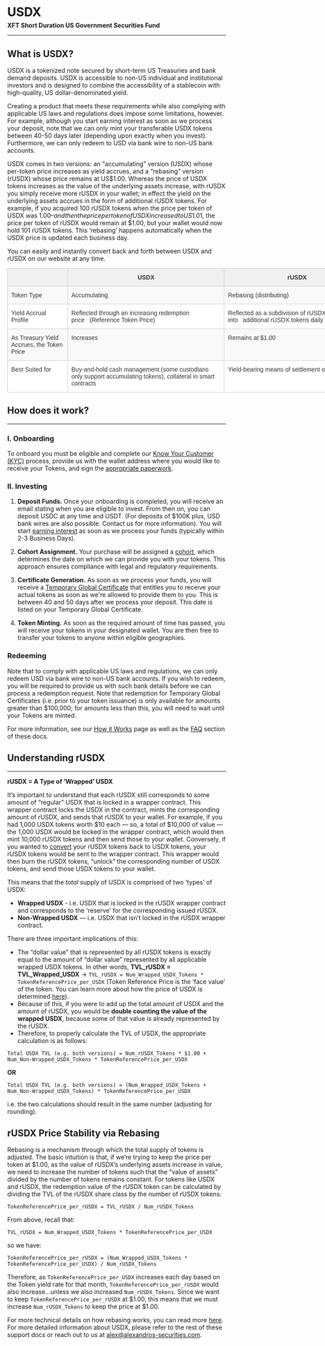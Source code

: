 <h1 style="margin-bottom: 0px;">USDX</h1>
<p style="margin-top: 5px;">
  <strong>XFT Short Duration US Government Securities Fund</strong>
</p>

---

## What is USDX?

USDX is a tokenized note secured by short-term US Treasuries and bank demand deposits. USDX is accessible to non-US individual and institutional investors and is designed to combine the accessibility of a stablecoin with high-quality, US dollar-denominated yield.

Creating a product that meets these requirements while also complying with applicable US laws and regulations does impose some limitations, however. For example, although you start earning interest as soon as we process your deposit, note that we can only mint your transferable USDX tokens between 40-50 days later (depending upon exactly when you invest). Furthermore, we can only redeem to USD via bank wire to non-US bank accounts.

USDX comes in two versions: an “accumulating” version (USDX) whose per-token price increases as yield accrues, and a “rebasing” version (rUSDX) whose price remains at US$1.00. Whereas the price of USDX tokens increases as the value of the underlying assets increase, with rUSDX you simply receive more rUSDX in your wallet; in effect the yield on the underlying assets accrues in the form of additional rUSDX tokens. For example, if you acquired 100 rUSDX tokens when the price per token of USDX was $1.00 – and then the price per token of USDX increased to US$1.01, the price per token of rUSDX would remain at $1.00, but your wallet would now hold 101 rUSDX tokens. This ‘rebasing’ happens automatically when the USDX price is updated each business day.

You can easily and instantly convert back and forth between USDX and rUSDX on our website at any time.

<table style="border-collapse:collapse; border-color:#ccc; border-spacing:0; table-layout: fixed; width: 836px; margin: 0 auto; display: block;" class="tg">
<colgroup><col style="width: 138.88889px"><col style="width: 360.88889px"><col style="width: 335.88889px"></colgroup>
<thead><tr><th style="background-color:#f0f0f0;border-color:#ccc;border-style:solid;border-width:1px;color:#333;font-family:Arial, sans-serif;font-size:14px;font-weight:normal;overflow:hidden;padding:12px 8px;text-align:left;vertical-align:top;word-break:normal"></th><th style="background-color:#f0f0f0;border-color:#ccc;border-style:solid;border-width:1px;color:#333;font-family:Arial, sans-serif;font-size:14px;font-weight:bold;overflow:hidden;padding:12px 8px;text-align:center;vertical-align:top;word-break:normal">USDX</th><th style="background-color:#f0f0f0;border-color:#ccc;border-style:solid;border-width:1px;color:#333;font-family:Arial, sans-serif;font-size:14px;font-weight:bold;overflow:hidden;padding:12px 8px;text-align:center;vertical-align:top;word-break:normal">rUSDX</th></tr></thead>
<tbody><tr><td style="background-color:#f9f9f9;border-color:#ccc;border-style:solid;border-width:1px;color:#333;font-family:Arial, sans-serif;font-size:14px;overflow:hidden;padding:12px 8px;text-align:left;vertical-align:top;word-break:normal">Token Type</td><td style="background-color:#f9f9f9;border-color:#ccc;border-style:solid;border-width:1px;color:#333;font-family:Arial, sans-serif;font-size:14px;overflow:hidden;padding:12px 8px;text-align:left;vertical-align:top;word-break:normal">Accumulating</td><td style="background-color:#f9f9f9;border-color:#ccc;border-style:solid;border-width:1px;color:#333;font-family:Arial, sans-serif;font-size:14px;overflow:hidden;padding:12px 8px;text-align:left;vertical-align:top;word-break:normal">Rebasing (distributing)</td></tr>
<tr><td style="background-color:#fff;border-color:#ccc;border-style:solid;border-width:1px;color:#333;font-family:Arial, sans-serif;font-size:14px;overflow:hidden;padding:12px 8px;text-align:left;vertical-align:top;word-break:normal">Yield Accrual Profile</td><td style="background-color:#fff;border-color:#ccc;border-style:solid;border-width:1px;color:#333;font-family:Arial, sans-serif;font-size:14px;overflow:hidden;padding:12px 8px;text-align:left;vertical-align:top;word-break:normal">Reflected through an increasing redemption price&nbsp;&nbsp;&nbsp;(Reference Token Price)</td><td style="background-color:#fff;border-color:#ccc;border-style:solid;border-width:1px;color:#333;font-family:Arial, sans-serif;font-size:14px;overflow:hidden;padding:12px 8px;text-align:left;vertical-align:top;word-break:normal">Reflected as a subdivision of rUSDX tokens into&nbsp;&nbsp;&nbsp;additional rUSDX tokens daily</td></tr>
<tr><td style="background-color:#f9f9f9;border-color:#ccc;border-style:solid;border-width:1px;color:#333;font-family:Arial, sans-serif;font-size:14px;overflow:hidden;padding:12px 8px;text-align:left;vertical-align:top;word-break:normal">As Treasury Yield Accrues, the Token Price</td><td style="background-color:#f9f9f9;border-color:#ccc;border-style:solid;border-width:1px;color:#333;font-family:Arial, sans-serif;font-size:14px;overflow:hidden;padding:12px 8px;text-align:left;vertical-align:top;word-break:normal">Increases</td><td style="background-color:#f9f9f9;border-color:#ccc;border-style:solid;border-width:1px;color:#333;font-family:Arial, sans-serif;font-size:14px;overflow:hidden;padding:12px 8px;text-align:left;vertical-align:top;word-break:normal">Remains at $1.00</td></tr>
<tr><td style="background-color:#fff;border-color:#ccc;border-style:solid;border-width:1px;color:#333;font-family:Arial, sans-serif;font-size:14px;overflow:hidden;padding:12px 8px;text-align:left;vertical-align:top;word-break:normal">Best Suited for</td><td style="background-color:#fff;border-color:#ccc;border-style:solid;border-width:1px;color:#333;font-family:Arial, sans-serif;font-size:14px;overflow:hidden;padding:12px 8px;text-align:left;vertical-align:top;word-break:normal">Buy-and-hold cash management (some custodians only support accumulating tokens), collateral in smart contracts</td><td style="background-color:#fff;border-color:#ccc;border-style:solid;border-width:1px;color:#333;font-family:Arial, sans-serif;font-size:14px;overflow:hidden;padding:12px 8px;text-align:left;vertical-align:top;word-break:normal">Yield-bearing means of settlement or exchange</td></tr></tbody></table>

## How does it work?

---

### I. Onboarding

To onboard you must be eligible and complete our [Know Your Customer (KYC)](link_to_kyc) process, provide us with the wallet address where you would like to receive your Tokens, and sign the [appropriate paperwork](link_to_paperwork).

### II. Investing

1. **Deposit Funds.** Once your onboarding is completed, you will receive an email stating when you are eligible to invest. From then on, you can deposit USDC at any time and USDT. (For deposits of $100K plus, USD bank wires are also possible. Contact us for more information). You will start [earning interest](link_to_interest_info) as soon as we process your funds (typically within 2-3 Business Days).

2. **Cohort Assignment.** Your purchase will be assigned a [cohort](link_to_cohort_info), which determines the date on which we can provide you with your tokens. This approach ensures compliance with legal and regulatory requirements.

3. **Certificate Generation.** As soon as we process your funds, you will receive a [Temporary Global Certificate](link_to_certificate_info) that entitles you to receive your actual tokens as soon as we're allowed to provide them to you. This is between 40 and 50 days after we process your deposit. This date is listed on your Temporary Global Certificate.

4. **Token Minting.** As soon as the required amount of time has passed, you will receive your tokens in your designated wallet. You are then free to transfer your tokens to anyone within eligible geographies.

### Redeeming

Note that to comply with applicable US laws and regulations, we can only redeem USD via bank wire to non-US bank accounts. If you wish to redeem, you will be required to provide us with such bank details before we can process a redemption request. Note that redemption for Temporary Global Certificates (i.e. prior to your token issuance) is only available for amounts greater than $100,000; for amounts less than this, you will need to wait until your Tokens are minted.

For more information, see our [How it Works](link_to_how_it_works) page as well as the [FAQ](link_to_faq) section of these docs.


## Understanding rUSDX

---

**rUSDX = A Type of ‘Wrapped’ USDX**

It’s important to understand that each rUSDX still corresponds to some amount of “regular” USDX that is locked in a wrapper contract. This wrapper contract locks the USDX in the contract, mints the corresponding amount of rUSDX, and sends that rUSDX to your wallet. For example, if you had 1,000 USDX tokens worth $10 each — so, a total of $10,000 of value — the 1,000 USDX would be locked in the wrapper contract, which would then mint 10,000 rUSDX tokens and then send those to your wallet. Conversely, if you wanted to [convert](link_to_conversion) your rUSDX tokens back to USDX tokens, your rUSDX tokens would be sent to the wrapper contract. This wrapper would then burn the rUSDX tokens, “unlock” the corresponding number of USDX tokens, and send those USDX tokens to your wallet.

This means that the *total* supply of USDX is comprised of two ‘types’ of USDX:

- **Wrapped USDX** - i.e. USDX that is locked in the rUSDX wrapper contract and corresponds to the ‘reserve’ for the corresponding issued rUSDX.
- **Non-Wrapped USDX** — i.e. USDX that isn’t locked in the rUSDX wrapper contract.

There are three important implications of this:

- The “dollar value” that is represented by all rUSDX tokens is exactly equal to the amount of “dollar value” represented by all applicable wrapped USDX tokens. In other words, **TVL_rUSDX = TVL_Wrapped_USDX** → `TVL_rUSDX = Num_Wrapped_USDX_Tokens * TokenReferencePrice_per_USDX` (Token Reference Price is the ‘face value’ of the token. You can learn more about how the price of USDX is determined [here](link_to_price_determination)).
- Because of this, if you were to add up the total amount of USDX and the amount of rUSDX, you would be **double counting the value of the wrapped USDX**, because some of that value is already represented by the rUSDX.
- Therefore, to properly calculate the TVL of USDX, the appropriate calculation is as follows:

`Total USDX TVL (e.g. both versions) = Num_rUSDX_Tokens * $1.00 + Num_Non-Wrapped_USDX_Tokens * TokenReferencePrice_per_USDX`

**OR**

`Total USDX TVL (e.g. both versions) = (Num_Wrapped_USDX_Tokens + Num_Non-Wrapped_USDX_Tokens) * TokenReferencePrice_per_USDX`

i.e. the two calculations should result in the same number (adjusting for rounding).

## rUSDX Price Stability via Rebasing

Rebasing is a mechanism through which the total supply of tokens is adjusted. The basic intuition is that, if we’re trying to keep the price per token at $1.00, as the value of rUSDX’s underlying assets increase in value, we need to increase the number of tokens such that the “value of assets” divided by the number of tokens remains constant. For tokens like USDX and rUSDX, the redemption value of the rUSDX token can be calculated by dividing the TVL of the rUSDX share class by the number of rUSDX tokens:

`TokenReferencePrice_per_rUSDX = TVL_rUSDX / Num_rUSDX_Tokens`

From above, recall that:

`TVL_rUSDX = Num_Wrapped_USDX_Tokens * TokenReferencePrice_per_USDX`

so we have:

`TokenReferencePrice_per_rUSDX = (Num_Wrapped_USDX_Tokens * TokenReferencePrice_per_USDX) / Num_rUSDX_Tokens`

Therefore, as `TokenReferencePrice_per_USDX` increases each day based on the Token yield rate for that month, `TokenReferencePrice_per_rUSDX` would also increase…unless we also increased `Num_rUSDX_Tokens`. Since we want to keep `TokenReferencePrice_per_rUSDX` at $1.00, this means that we must increase `Num_rUSDX_Tokens` to keep the price at $1.00.

For more technical details on how rebasing works, you can read more [here](link_to_rebasing). For more detailed information about USDX, please refer to the rest of these support docs or reach out to us at [alex@alexandros-securities.com](mailto:alex@alexandros-securities.com).